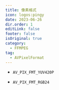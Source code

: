 ```yaml
---
title: 像素格式
icon: logos:pingy
date: 2023-06-26
dir.order: 1
editLink: false
footer: false
isOriginal: true
category:
  - FFMPEG
tag:
  - AVPixelFormat
---
```


- `AV_PIX_FMT_YUV420P`

- `AV_PIX_FMT_RGB24`
